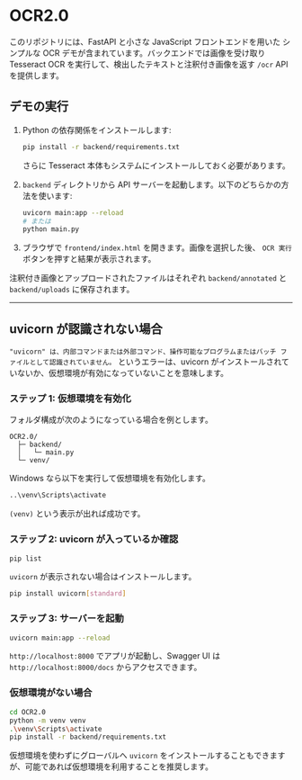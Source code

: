 # OCR2.0

このリポジトリには、FastAPI と小さな JavaScript フロントエンドを用いた
シンプルな OCR デモが含まれています。バックエンドでは画像を受け取り
Tesseract OCR を実行して、検出したテキストと注釈付き画像を返す
`/ocr` API を提供します。

## デモの実行

1. Python の依存関係をインストールします:

   ```bash
   pip install -r backend/requirements.txt
   ```

   さらに Tesseract 本体もシステムにインストールしておく必要があります。

2. `backend` ディレクトリから API サーバーを起動します。以下のどちらかの方法を使います:

   ```bash
   uvicorn main:app --reload
   # または
   python main.py
   ```

3. ブラウザで `frontend/index.html` を開きます。画像を選択した後、
   `OCR 実行` ボタンを押すと結果が表示されます。

注釈付き画像とアップロードされたファイルはそれぞれ
`backend/annotated` と `backend/uploads` に保存されます。

---

## uvicorn が認識されない場合

`"uvicorn" は、内部コマンドまたは外部コマンド、操作可能なプログラムまたはバッチ ファイルとして認識されていません。` というエラーは、uvicorn がインストールされていないか、仮想環境が有効になっていないことを意味します。

### ステップ 1: 仮想環境を有効化

フォルダ構成が次のようになっている場合を例とします。

```text
OCR2.0/
  ├─ backend/
  │   └─ main.py
  └─ venv/
```

Windows なら以下を実行して仮想環境を有効化します。

```cmd
..\venv\Scripts\activate
```

`(venv)` という表示が出れば成功です。

### ステップ 2: uvicorn が入っているか確認

```bash
pip list
```

`uvicorn` が表示されない場合はインストールします。

```bash
pip install uvicorn[standard]
```

### ステップ 3: サーバーを起動

```bash
uvicorn main:app --reload
```

`http://localhost:8000` でアプリが起動し、Swagger UI は `http://localhost:8000/docs` からアクセスできます。

### 仮想環境がない場合

```bash
cd OCR2.0
python -m venv venv
.\venv\Scripts\activate
pip install -r backend/requirements.txt
```

仮想環境を使わずにグローバルへ `uvicorn` をインストールすることもできますが、可能であれば仮想環境を利用することを推奨します。
